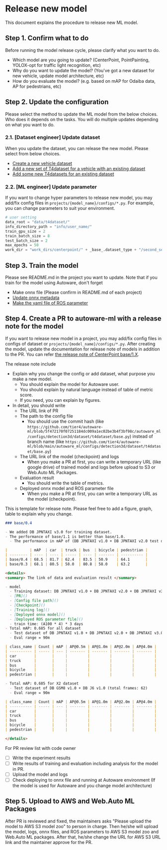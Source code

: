 # Release new model

This document explains the procedure to release new ML model.

## Step 1. Confirm what to do

Before running the model release cycle, please clarify what you want to do.

- Which model are you going to update? (CenterPoint, PointPainting, YOLOX-opt for traffic light recognition, etc)
- Why do you want to update the model? (You've got a new dataset for new vehicle, update model architecture, etc)
- How do you evaluate the model? (e.g. based on mAP for Odaiba data, AP for pedestrians, etc)

## Step 2. Update the configuration

Please select the method to update the ML model from the below choices.
Who does it depends on the tasks.
You will do multiple updates depending on what you want to do.

### 2.1. [Dataset engineer] Update dataset

When you update the dataset, you can release the new model.
Please select from below choices.

- [Create a new vehicle dataset](use_case/create_new_vehicle_dataset.md)
- [Add a new set of T4dataset for a vehicle with an existing dataset](use_case/create_new_dataset.md)
- [Add some new T4datasets for an existing dataset](use_case/add_dataset.md)

### 2.2. [ML engineer] Update parameter

If you want to change hyper parameters to release new model, you may add/fix config files in `projects/{model_name}/configs/*.py`.
For example, you can change parameters to suit your environment.

```py
# user setting
data_root = "data/t4dataset/"
info_directory_path = "info/user_name/"
train_gpu_size = 2
train_batch_size = 8
test_batch_size = 2
max_epochs = 50
work_dir = "work_dirs/centerpoint/" + _base_.dataset_type + "/second_secfpn_2xb8_121m_base/"
```

## Step 3. Train the model

Please see README.md in the project you want to update.
Note that if you train for the model using Autoware, don't forget

- Make onnx file (Please confirm in README.md of each project)
- [Update onnx metadata](/tools/deploy_to_autoware/)
- [Make the yaml file of ROS parameter](/tools/deploy_to_autoware/)

## Step 4. Create a PR to autoware-ml with a release note for the model

If you want to release new model in a project, you may add/fix config files in configs of dataset or `projects/{model_name}/configs/*.py`.
After creating the model, update the documentation for release note of models in addition to the PR.
You can refer [the release note of CenterPoint base/1.X](/projects/CenterPoint/docs/CenterPoint/v1/base.md).

The release note include

- Explain why you change the config or add dataset, what purpose you make a new model.
  - You should explain the model for Autoware user.
  - You should explain by natural language instead of table of metric score.
  - If you need, you can explain by figures.
- In detail, you should write
  - The URL link of PR
  - The path to the config file
    - You should use the commit hash (like `https://github.com/tier4/autoware-ml/blob/5f472170f07251184dc009a1ec02be3b4f3bf98c/autoware_ml/configs/detection3d/dataset/t4dataset/base.py`) instead of branch name (like `https://github.com/tier4/autoware-ml/blob/main/autoware_ml/configs/detection3d/dataset/t4dataset/base.py`)
  - The URL link of the model (checkpoint) and logs
    - When you make a PR at first, you can write a temporary URL (like google drive) of trained model and logs before upload to S3 or Web.Auto ML Packages.
  - Evaluation result
    - You should write the table of metrics.
  - Deployed onnx model and ROS parameter file
    - When you make a PR at first, you can write a temporary URL as the model (checkpoint).

This is template for release note.
Please feel free to add a figure, graph, table to explain why you change.

```md
### base/0.4

- We added DB JPNTAXI v3.0 for training dataset.
- The performance of base/1.1 is better than base/1.0.
  - The performance in mAP of (DB JPNTAXI v1.0 + DB JPNTAXI v2.0 test dataset, eval range 90m) increase from 68.1 to 68.5 than base/0.3.

|          | mAP  | car  | truck | bus  | bicycle | pedestrian |
| -------- | ---- | ---- | ----- | ---- | ------- | ---------- |
| base/0.4 | 68.5 | 81.7 | 62.4  | 83.5 | 50.9    | 64.1       |
| base/0.3 | 68.1 | 80.5 | 58.0  | 80.8 | 58.0    | 63.2       |

<details>
<summary> The link of data and evaluation result </summary>

- model
  - Training dataset: DB JPNTAXI v1.0 + DB JPNTAXI v2.0 + DB JPNTAXI v3.0 + DB GSM8 v1.0 + DB J6 v1.0 (total frames: 34,137)
  - [PR]()
  - [Config file path]()
  - [Checkpoint]()
  - [Training log]()
  - [Deployed onnx model]()
  - [Deployed ROS parameter file]()
  - train time: (A100 * 4) * 3 days
- Total mAP: 0.685 for all dataset
  - Test dataset of DB JPNTAXI v1.0 + DB JPNTAXI v2.0 + DB JPNTAXI v3.0 + DB GSM8 v1.0 + DB J6 v1.0 (total frames: 62)
  - Eval range = 90m

| class_name | Count | mAP | AP@0.5m | AP@1.0m | AP@2.0m | AP@4.0m |
| ---------- | ----- | --- | ------- | ------- | ------- | ------- |
| car        |       |     |         |         |         |         |
| truck      |       |     |         |         |         |         |
| bus        |       |     |         |         |         |         |
| bicycle    |       |     |         |         |         |         |
| pedestrian |       |     |         |         |         |         |

- Total mAP: 0.685 for X2 dataset
  - Test dataset of DB GSM8 v1.0 + DB J6 v1.0 (total frames: 62)
  - Eval range = 90m

| class_name | Count | mAP | AP@0.5m | AP@1.0m | AP@2.0m | AP@4.0m |
| ---------- | ----- | --- | ------- | ------- | ------- | ------- |
| car        |       |     |         |         |         |         |
| truck      |       |     |         |         |         |         |
| bus        |       |     |         |         |         |         |
| bicycle    |       |     |         |         |         |         |
| pedestrian |       |     |         |         |         |         |

</details>

```

For PR review list with code owner

- [ ] Write the experiment results
- [ ] Write results of training and evaluation including analysis for the model in PR.
- [ ] Upload the model and logs
- [ ] Check deploying to onnx file and running at Autoware environment (If the model is used for Autoware and you change model architecture)

## Step 5. Upload to AWS and Web.Auto ML Packages

After PR is reviewed and fixed, the maintainers asks "Please upload the model to AWS S3 model zoo" to person in charge.
Then he/she will upload the model, logs, onnx files, and ROS parameters to AWS S3 model zoo and Web.Auto ML packages.
After that, he/she change the URL for AWS S3 URL link and the maintainer approve for the PR.
